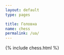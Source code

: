 ```yaml
---
layout: default
type: pages

title: Головна
name: chess
permalink: /ua/
---
```


{% include chess.html %}
